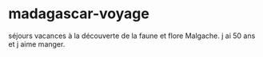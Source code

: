 # madagascar-voyage
séjours vacances à la découverte de la faune et flore Malgache.
j ai 50 ans et j aime manger.
